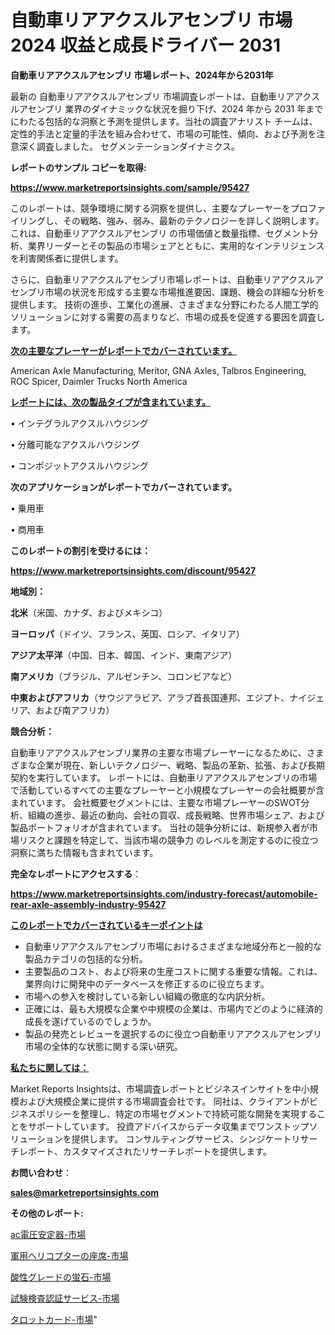 # 自動車リアアクスルアセンブリ 市場 2024 収益と成長ドライバー 2031

<strong>自動車リアアクスルアセンブリ 市場レポート、2024年から2031年</strong>

最新の 自動車リアアクスルアセンブリ 市場調査レポートは、自動車リアアクスルアセンブリ 業界のダイナミックな状況を掘り下げ、2024 年から 2031 年までにわたる包括的な洞察と予測を提供します。当社の調査アナリスト チームは、定性的手法と定量的手法を組み合わせて、市場の可能性、傾向、および予測を注意深く調査しました。 セグメンテーションダイナミクス。



<strong>レポートのサンプル コピーを取得:</strong> <a href=https://www.marketreportsinsights.com/sample/95427>

<strong><u>https://www.marketreportsinsights.com/sample/95427</u></strong></a>

このレポートは、競争環境に関する洞察を提供し、主要なプレーヤーをプロファイリングし、その戦略、強み、弱み、最新のテクノロジーを詳しく説明します。 これは、自動車リアアクスルアセンブリ の市場価値と数量指標、セグメント分析、業界リーダーとその製品の市場シェアとともに、実用的なインテリジェンスを利害関係者に提供します。

さらに、自動車リアアクスルアセンブリ市場レポートは、自動車リアアクスルアセンブリ市場の状況を形成する主要な市場推進要因、課題、機会の詳細な分析を提供します。 技術の進歩、工業化の進展、さまざまな分野にわたる人間工学的ソリューションに対する需要の高まりなど、市場の成長を促進する要因を調査します。



<strong><u>次の主要なプレーヤーがレポートでカバーされています。</u></strong>

American Axle Manufacturing, Meritor, GNA Axles, Talbros Engineering, ROC Spicer, Daimler Trucks North America



<strong><u><b>レポートには、次の製品タイプが含まれています。</b></u></strong>

• インテグラルアクスルハウジング

• 分離可能なアクスルハウジング

• コンポジットアクスルハウジング



<strong><b>次のアプリケーションがレポートでカバーされています。</b></strong>

• 乗用車

• 商用車



<strong><b>このレポートの割引を受けるには：</b></strong><a href=https://www.marketreportsinsights.com/discount/95427>

<strong><u>https://www.marketreportsinsights.com/discount/95427</u></strong></a>



<strong>地域別：</strong>



<strong>北米</strong>（米国、カナダ、およびメキシコ）



<strong>ヨーロッパ</strong>（ドイツ、フランス、英国、ロシア、イタリア）



<strong>アジア太平洋</strong>（中国、日本、韓国、インド、東南アジア）



<strong>南アメリカ</strong>（ブラジル、アルゼンチン、コロンビアなど）



<strong>中東およびアフリカ</strong>（サウジアラビア、アラブ首長国連邦、エジプト、ナイジェリア、および南アフリカ）



<strong>競合分析：</strong>

自動車リアアクスルアセンブリ業界の主要な市場プレーヤーになるために、さまざまな企業が現在、新しいテクノロジー、戦略、製品の革新、拡張、および長期契約を実行しています。 レポートには、自動車リアアクスルアセンブリの市場で活動しているすべての主要なプレーヤーと小規模なプレーヤーの会社概要が含まれています。 会社概要セグメントには、主要な市場プレーヤーのSWOT分析、組織の進歩、最近の動向、会社の買収、成長戦略、世界市場シェア、および製品ポートフォリオが含まれています。 当社の競争分析には、新規参入者が市場リスクと課題を特定して、当該市場の競争力 のレベルを測定するのに役立つ洞察に満ちた情報も含まれています。



<strong>完全なレポートにアクセスする</strong>：

<a href=https://www.marketreportsinsights.com/industry-forecast/automobile-rear-axle-assembly-industry-95427>

<strong><u>https://www.marketreportsinsights.com/industry-forecast/automobile-rear-axle-assembly-industry-95427</u></strong></a>



<strong><u><b>このレポートでカバーされているキーポイントは</b></u></strong>
<ul>
  <li>自動車リアアクスルアセンブリ市場におけるさまざまな地域分布と一般的な製品カテゴリの包括的な分析。</li>
  <li>主要製品のコスト、および将来の生産コストに関する重要な情報。これは、業界向けに開発中のデータベースを修正するのに役立ちます。</li>
  <li>市場への参入を検討している新しい組織の徹底的な内訳分析。</li>
  <li>正確には、最も大規模な企業や中規模の企業は、市場内でどのように経済的成長を遂げているのでしょうか。</li>
  <li>製品の発売とレビューを選択するのに役立つ自動車リアアクスルアセンブリ市場の全体的な状態に関する深い研究。</li>
</ul>


<strong><u><b>私たちに関しては：</b></u></strong>

Market Reports Insightsは、市場調査レポートとビジネスインサイトを中小規模および大規模企業に提供する市場調査会社です。 同社は、クライアントがビジネスポリシーを整理し、特定の市場セグメントで持続可能な開発を実現することをサポートしています。 投資アドバイスからデータ収集までワンストップソリューションを提供します。 コンサルティングサービス、シンジケートリサーチレポート、カスタマイズされたリサーチレポートを提供します。



<strong><b>お問い合わせ</b></strong>：

<a href=mailto:sales@marketreportsinsights.com>

<strong><u>sales@marketreportsinsights.com</u></strong></a>



<strong>その他のレポート:</strong>

<a href=https://www.linkedin.com/pulse/ac電圧安定器-市場-2023-新興市場-将来の動向と市場需要-2030-hpbxf/>ac電圧安定器-市場</a>

<a href=https://www.linkedin.com/pulse/軍用ヘリコプターの座席-市場-2023-最新の-cagr-および成長分析-zbhyf/>軍用ヘリコプターの座席-市場</a>

<a href=https://www.linkedin.com/pulse/酸性グレードの蛍石-市場-2023-swot-分析と最新イノベーション-c2kuf/>酸性グレードの蛍石-市場</a>

<a href=https://www.linkedin.com/pulse/試験検査認証サービス-市場-2023-新興市場-将来の動向と市場需要-2030-6pwef/>試験検査認証サービス-市場</a>

<a href=https://www.linkedin.com/pulse/タロットカード-市場-2023-総合分析と事業成長戦略-2030-trend-tracking-toolbox-24-analysis-rbxif/>タロットカード-市場</a>"
